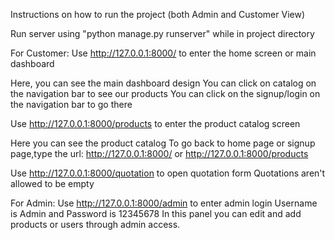 Instructions on how to run the project (both Admin and Customer View)

Run server using "python manage.py runserver" while in project directory

For Customer:
Use http://127.0.0.1:8000/ to enter the home screen or main dashboard

Here, you can see the main dashboard design 
You can click on catalog on the navigation bar to see our products
You can click on the signup/login on the navigation bar to go there

Use http://127.0.0.1:8000/products to enter the product catalog screen

Here you can see the product catalog
To go back to home page or signup page,type the url: http://127.0.0.1:8000/ or http://127.0.0.1:8000/products

Use http://127.0.0.1:8000/quotation to open quotation form
Quotations aren't allowed to be empty



For Admin:
Use http://127.0.0.1:8000/admin to enter admin login
Username is Admin and Password is 12345678
In this panel you can edit and add products or users through admin access.
